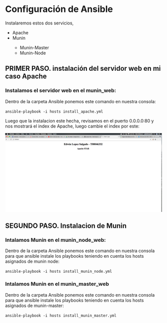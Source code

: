 # Configuración de Ansible

Instalaremos estos dos servicios,
<ul>
  <li>Apache</li>
  <li>Munin</li>
  <ul>
    <li>Munin-Master</li>
    <li>Munin-Node</li>
  </ul>
</ul>

PRIMER PASO. instalación del servidor web en mi caso Apache
------------------------
### Instalamos el servidor web en el munin_web:

Dentro de la carpeta Ansible ponemos este comando en nuestra consola: 


``ansible-playbook -i hosts install_apache.yml``


Luego que la instalacion este hecha, revisamos en el puerto 0.0.0.0:80 y nos mostrará el index de Apache, luego cambie el index por este:

<img src="https://github.com/Edwinlopez02/munin_install/blob/master/imagen/imagen.png">

SEGUNDO PASO. Instalacion de Munin
------------------------
### Intalamos Munin en el munin_node_web:

Dentro de la carpeta Ansible ponemos este comando en nuestra consola para que ansible instale los playbooks teniendo en cuenta los hosts asignados de munin node:


``ansible-playbook -i hosts install_munin_node.yml``


### Intalamos Munin en el munin_master_web

Dentro de la carpeta Ansible ponemos este comando en nuestra consola para que ansible instale los playbooks teniendo en cuenta los hosts asignados de munin-master:

``ansible-playbook -i hosts install_munin_master.yml``
